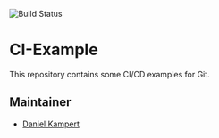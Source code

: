 ![Build Status](https://gitlab.com/pages/jekyll/badges/master/build.svg)

# CI-Example

This repository contains some CI/CD examples for Git.

## Maintainer

- [Daniel Kampert](DanielKampert@kampis-elektroecke.de)